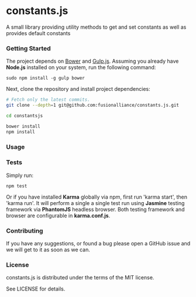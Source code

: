 # constants.js

A small library providing utility methods to get and set constants as well as provides default constants

### Getting Started

The project depends on [Bower](https://github.com/bower/bower) and [Gulp.js](http://gulpjs.com). Assuming
you already have **Node.js** installed on your system, run the following command:

```
sudo npm install -g gulp bower
```

Next, clone the repository and install project dependencies:
```bash
# Fetch only the latest commits.
git clone --depth=1 git@github.com:fusionalliance/constants.js.git

cd constantsjs

bower install
npm install
```

### Usage


### Tests

Simply run:

```
npm test
```

Or if you have installed **Karma** globally via npm, first run 'karma start', then 'karma run'. It will perform a single a single test run using **Jasmine** testing framework via **PhantomJS** headless browser. Both testing framework and browser are configurable in **karma.conf.js**.

### Contributing

If you have any suggestions, or found a bug please open a GitHub issue and we will
get to it as soon as we can.

### License

constants.js is distributed under the terms of the MIT license.

See LICENSE for details.
